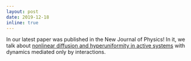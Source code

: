 ```yaml
---
layout: post
date: 2019-12-18
inline: true
---
```


In our latest paper was published in the New Journal of Physics! In it, we talk about <a href="https://doi.org/10.1088/1367-2630/ab5f17">nonlinear diffusion and hyperuniformity in active systems</a> with dynamics mediated only by interactions.